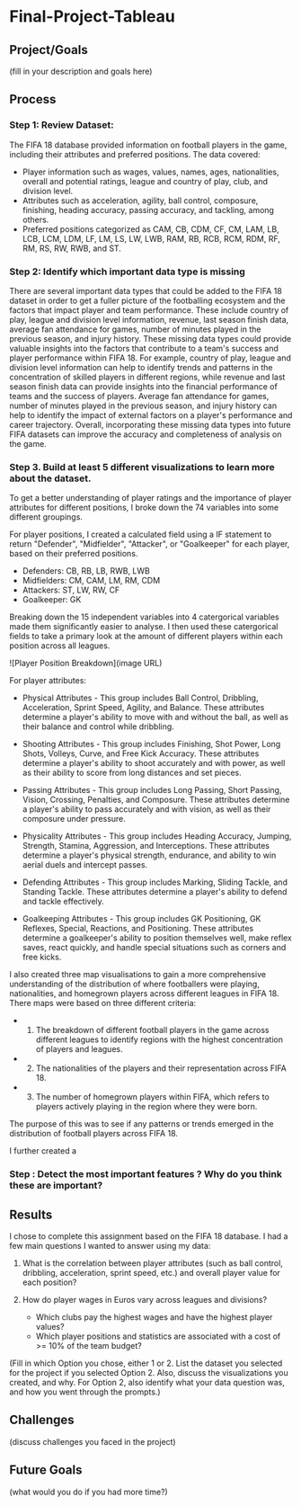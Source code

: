 # Final-Project-Tableau

## Project/Goals
(fill in your description and goals here)

## Process
### Step 1: Review Dataset:

The FIFA 18 database provided information on football players in the game, including their attributes and preferred positions. The data covered:
-  Player information such as wages, values, names, ages, nationalities, overall and potential ratings, league and country of play, club, and division level. 
- Attributes such as acceleration, agility, ball control, composure, finishing, heading accuracy, passing accuracy, and tackling, among others. 
- Preferred positions categorized as CAM, CB, CDM, CF, CM, LAM, LB, LCB, LCM, LDM, LF, LM, LS, LW, LWB, RAM, RB, RCB, RCM, RDM, RF, RM, RS, RW, RWB, and ST.

### Step 2: Identify which important data type is missing
There are several important data types that could be added to the FIFA 18 dataset in order to get a fuller picture of the footballing ecosystem and the factors that impact player and team performance. These include country of play, league and division level information, revenue, last season finish data, average fan attendance for games, number of minutes played in the previous season, and injury history. These missing data types could provide valuable insights into the factors that contribute to a team's success and player performance within FIFA 18. For example, country of play, league and division level information can help to identify trends and patterns in the concentration of skilled players in different regions, while revenue and last season finish data can provide insights into the financial performance of teams and the success of players. Average fan attendance for games, number of minutes played in the previous season, and injury history can help to identify the impact of external factors on a player's performance and career trajectory. Overall, incorporating these missing data types into future FIFA datasets can improve the accuracy and completeness of analysis on the game. 


### Step 3. Build at least 5 different visualizations to learn more about the dataset.

To get a better understanding of player ratings and the importance of player attributes for different positions, I broke down the 74 variables into some different groupings. 

For player positions, I created a calculated field using a IF statement to return "Defender", "Midfielder", "Attacker", or "Goalkeeper" for each player, based on their preferred positions.

- Defenders: CB, RB, LB, RWB, LWB
- Midfielders: CM, CAM, LM, RM, CDM
- Attackers: ST, LW, RW, CF
- Goalkeeper: GK

Breaking down the 15 independent variables into 4 catergorical variables made them significantly easier to analyse. I then used these catergorical fields to take a primary look at the amount of different players within each position across all leagues.

![Player Position Breakdown](image URL)

For player attributes:

- Physical Attributes - This group includes Ball Control, Dribbling, Acceleration, Sprint Speed, Agility, and Balance. These attributes determine a player's ability to move with and without the ball, as well as their balance and control while dribbling.

- Shooting Attributes - This group includes Finishing, Shot Power, Long Shots, Volleys, Curve, and Free Kick Accuracy. These attributes determine a player's ability to shoot accurately and with power, as well as their ability to score from long distances and set pieces.

- Passing Attributes - This group includes Long Passing, Short Passing, Vision, Crossing, Penalties, and Composure. These attributes determine a player's ability to pass accurately and with vision, as well as their composure under pressure.

- Physicality Attributes - This group includes Heading Accuracy, Jumping, Strength, Stamina, Aggression, and Interceptions. These attributes determine a player's physical strength, endurance, and ability to win aerial duels and intercept passes.

- Defending Attributes - This group includes Marking, Sliding Tackle, and Standing Tackle. These attributes determine a player's ability to defend and tackle effectively.

- Goalkeeping Attributes - This group includes GK Positioning, GK Reflexes, Special, Reactions, and Positioning. These attributes determine a goalkeeper's ability to position themselves well, make reflex saves, react quickly, and handle special situations such as corners and free kicks.

I also created three map visualisations to gain a more comprehensive understanding of the distribution of where footballers were playing, nationalities, and homegrown players across different leagues in FIFA 18. There maps were based on three different criteria: 

- 1. The breakdown of different football players in the game across different leagues to identify regions with the highest concentration of players and leagues. 

- 2. The nationalities of the players and their representation across FIFA 18. 

- 3. The number of homegrown players within FIFA, which refers to players actively playing in the region where they were born. 

The purpose of this was to see if any patterns or trends emerged in the distribution of football players across FIFA 18. 

I further created a 
### Step : Detect the most important features ? Why do you think these are important? 




## Results
I chose to complete this assignment based on the FIFA 18 database. I had a few main questions I wanted to answer using my data:

1. What is the correlation between player attributes (such as ball control, dribbling, acceleration, sprint speed, etc.) and overall player value for each position?

2. How do player wages in Euros vary across leagues and divisions? 
    - Which clubs pay the highest wages and have the highest player values?
    - Which player positions and statistics are associated with a cost of >= 10% of the team budget?

(Fill in which Option you chose, either 1 or 2. List the dataset you selected for the project if you selected Option 2. Also, discuss the visualizations you created, and why. For Option 2, also identify what your data question was, and how you went through the prompts.)


## Challenges 
(discuss challenges you faced in the project)

## Future Goals
(what would you do if you had more time?)
